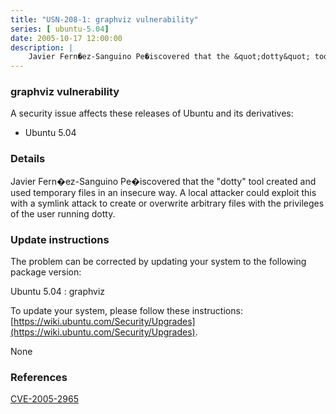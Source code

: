 ```yaml
---
title: "USN-208-1: graphviz vulnerability"
series: [ ubuntu-5.04]
date: 2005-10-17 12:00:00
description: |
    Javier Fern�ez-Sanguino Pe�iscovered that the &quot;dotty&quot; tool created and used temporary files in an insecure way. A local attacker could exploit this with a symlink attack to create or overwrite arbitrary files with the privileges of the user running dotty.
--- 
```

 
 


### graphviz vulnerability

A security issue affects these releases of Ubuntu and its derivatives:

* Ubuntu 5.04

### Details

Javier Fern�ez-Sanguino Pe�iscovered that the &quot;dotty&quot; tool created and used temporary files in an insecure way. A local attacker could exploit this with a symlink attack to create or overwrite arbitrary files with the privileges of the user running dotty.

### Update instructions

The problem can be corrected by updating your system to the following package version:

Ubuntu 5.04
 : graphviz 

To update your system, please follow these instructions: [https://wiki.ubuntu.com/Security/Upgrades](https://wiki.ubuntu.com/Security/Upgrades).

None

### References

 
 [CVE-2005-2965](http://people.ubuntu.com/~ubuntu-security/cve/CVE-2005-2965)
 

